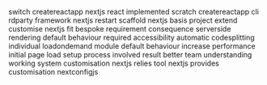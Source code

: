 switch createreactapp nextjs react implemented scratch createreactapp cli rdparty framework nextjs restart scaffold nextjs basis project extend customise nextjs fit bespoke requirement consequence serverside rendering default behaviour required accessibility automatic codesplitting individual loadondemand module default behaviour increase performance initial page load setup process involved result better team understanding working system customisation nextjs relies tool nextjs provides customisation nextconfigjs